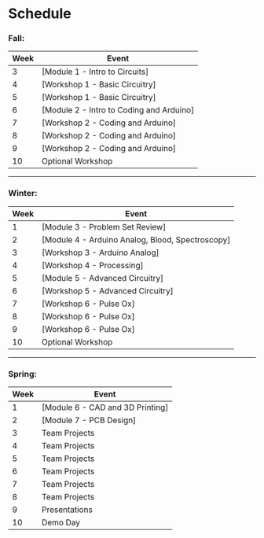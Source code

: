 # Schedule

### Fall:

| Week        | Event       |
| ----------- | ----------- |
| 3           | [Module 1 - Intro to Circuits][](https://docs.google.com/presentation/d/1rnGSZVT_f5d4Geiwm_Hdmsl-jOSwaQ6f_f_MQLEAwOY/edit?usp=sharing)   |
| 4           | [Workshop 1 - Basic Circuitry][](https://bmesbuildteamucla.github.io/workshops/workshop-1--basic-circuitry)  |
| 5           | [Workshop 1 - Basic Circuitry][](https://bmesbuildteamucla.github.io/Workshops/Workshop%201%20-%20Basic%20Circuitry) |
| 6           | [Module 2 - Intro to Coding and Arduino][](https://docs.google.com/presentation/d/13ZlGCQUDog1ZQfHHDlPwNeO-B1tiUufwulF5tbQ2DMQ/edit?usp=sharing)   |
| 7           | [Workshop 2 - Coding and Arduino][](https://bmesbuildteamucla.github.io/workshops/workshop-2--coding-and-arduino) |
| 8           | [Workshop 2 - Coding and Arduino][](https://bmesbuildteamucla.github.io/workshops/workshop-2--coding-and-arduino) |
| 9           | [Workshop 2 - Coding and Arduino][](https://bmesbuildteamucla.github.io/workshops/workshop-2--coding-and-arduino) |
| 10          | Optional Workshop |

---

### Winter:

| Week        | Event       |
| ----------- | ----------- |
| 1           | [Module 3 - Problem Set Review][](https://docs.google.com/presentation/d/1ruprufDIADgE5s4wj5cUONprI1OkiPrRR8QqiEbsdHs/edit?usp=sharing)   |
| 2           | [Module 4 - Arduino Analog, Blood, Spectroscopy][](https://docs.google.com/presentation/d/1QuGma4E4DSfbu75ah3X2IF6ZjzAduQZ12NcyM6rkC1Y/edit?usp=sharing)   |
| 3           | [Workshop 3 - Arduino Analog][](https://bmesbuildteamucla.github.io/workshops/workshop-3--arduino-analog) |
| 4           | [Workshop 4 - Processing][](https://bmesbuildteamucla.github.io/workshops/workshop-4--processing) |
| 5           | [Module 5 - Advanced Circuitry][](https://docs.google.com/presentation/d/1vwsfHi2Pflbith8Sc7Omh9QFmZqjTS_uf7b7TmOnddM/edit?usp=sharing)   |
| 6           | [Workshop 5 - Advanced Circuitry][](https://bmesbuildteamucla.github.io/workshops/workshop-5--advanced-circuitry) |
| 7           | [Workshop 6 - Pulse Ox][](https://bmesbuildteamucla.github.io/workshops/workshop-6--pulse-ox) |
| 8           | [Workshop 6 - Pulse Ox][](https://bmesbuildteamucla.github.io/workshops/workshop-6--pulse-ox) |
| 9           | [Workshop 6 - Pulse Ox][](https://bmesbuildteamucla.github.io/workshops/workshop-6--pulse-ox) |
| 10          | Optional Workshop |

---

### Spring:

| Week        | Event       |
| ----------- | ----------- |
| 1           | [Module 6 - CAD and 3D Printing][](https://docs.google.com/presentation/d/1RDshwkJUQud9CRptHAF7yrQGRXJNLHwiaCfa4hN73uM/edit?usp=sharig)   |
| 2           | [Module 7 - PCB Design][](https://docs.google.com/presentation/d/1a9UcMGXtBZa6nYkGyeF7D-Wecjr_owqN8O3C9EpJRV0/edit?usp=sharing)   |
| 3           | Team Projects |
| 4           | Team Projects |
| 5           | Team Projects |
| 6           | Team Projects |
| 7           | Team Projects |
| 8           | Team Projects |
| 9           | Presentations |
| 10          | Demo Day    |
